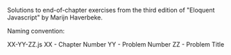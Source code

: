 Solutions to end-of-chapter exercises from the third edition of "Eloquent Javascript" by Marijn Haverbeke.

Naming convention: 

XX-YY-ZZ.js
XX - Chapter Number
YY - Problem Number
ZZ - Problem Title